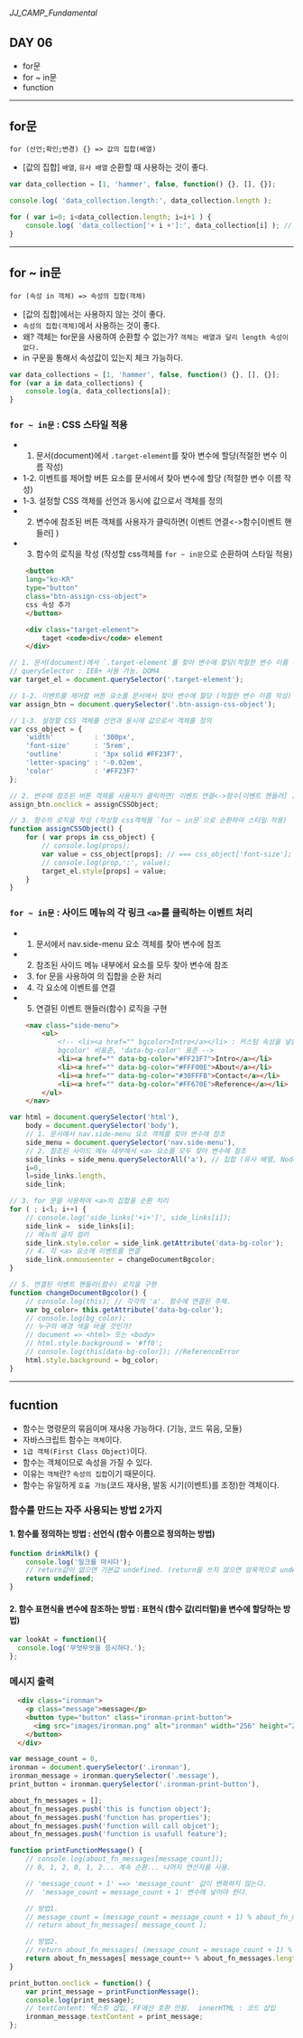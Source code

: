 ###### JJ_CAMP_Fundamental

## DAY 06
- for문
- for ~ in문
- function
---

## for문
`for (선언;확인;변경) {} => 값의 집합(배열)`

- [값의 집합] `배열`, `유사 배열` 순환할 때 사용하는 것이 좋다.

```javascript
var data_collection = [1, 'hammer', false, function() {}, [], {}];

console.log( 'data_collection.length:', data_collection.length );

for ( var i=0; i<data_collection.length; i=i+1 ) {
	console.log( 'data_collection['+ i +']:', data_collection[i] ); // 각 원소를 출력
}	
```

---

## for ~ in문
`for (속성 in 객체) => 속성의 집합(객체)`

- [값의 집합]에서는 사용하지 않는 것이 좋다.
- `속성의 집합(객체)`에서 사용하는 것이 좋다. 
- 왜? 객체는 for문을 사용하여 순환할 수 없는가? `객체는 배열과 달리 length 속성이 없다.`
- in 구문을 통해서 속성값이 있는지 체크 가능하다.

```javascript
var data_collections = [1, 'hammer', false, function() {}, [], {}];
for (var a in data_collections) {
	console.log(a, data_collections[a]);
}
```

### `for ~ in문` : CSS 스타일 적용
- 1. 문서(document)에서 `.target-element`를 찾아 변수에 할당(적절한 변수 이름 작성)
- 1-2. 이벤트를 제어할 버튼 요소를 문서에서 찾아 변수에 할당 (적절한 변수 이름 작성)
- 1-3. 설정할 CSS 객체를 선언과 동시에 값으로서 객체를 정의 
- 2. 변수에 참조된 버튼 객체를 사용자가 클릭하면( 이벤트 연결<->함수[이벤트 핸들러] )
- 3. 함수의 로직을 작성 (작성할 css객체를 `for ~ in문`으로 순환하여 스타일 적용)

```html 
	<button
	lang="ko-KR"
	type="button"
	class="btn-assign-css-object">
	css 속성 추가
	</button>

	<div class="target-element">
		taget <code>div</code> element
	</div>
```

```javascript
// 1. 문서(document)에서 `.target-element`를 찾아 변수에 할당(적절한 변수 이름 작성)
// querySelector : IE8+ 사용 가능. DOM4
var target_el = document.querySelector('.target-element');

// 1-2. 이벤트를 제어할 버튼 요소를 문서에서 찾아 변수에 할당 (적절한 변수 이름 작성)
var assign_btn = document.querySelector('.btn-assign-css-object');

// 1-3. 설정할 CSS 객체를 선언과 동시에 값으로서 객체를 정의 
var css_object = {
	'width'			 : '300px',
	'font-size' 	 : '5rem',
	'outline' 		 : '3px solid #FF23F7',
	'letter-spacing' : '-0.02em',
	'color' 		 : '#FF23F7'
};

// 2. 변수에 참조된 버튼 객체를 사용자가 클릭하면( 이벤트 연결<->함수[이벤트 핸들러] )
assign_btn.onclick = assignCSSObject;

// 3. 함수의 로직을 작성 (작성할 css객체를 `for ~ in문`으로 순환하여 스타일 적용)
function assignCSSObject() {
	for ( var props in css_object) {
		// console.log(props);
		var value = css_object[props]; // === css_object['font-size'];
		// console.log(prop,':', value);
		target_el.style[props] = value;
	}
}
```

### `for ~ in문` : 사이드 메뉴의 각 링크 `<a>`를 클릭하는 이벤트 처리
- 1. 문서에서 nav.side-menu 요소 객체를 찾아 변수에 참조
- 2. 참조된 사이드 메뉴 내부에서 <a> 요소를 모두 찾아 변수에 참조
- 3. for 문을 사용하여 <a>의 집합을 순환 처리
- 4. 각 <a> 요소에 이벤트를 연결
- 5. 연결된 이벤트 핸들러(함수) 로직을 구현

```html 
	<nav class="side-menu">
		<ul>
			<!-- <li><a href="" bgcolor>Intro</a></li> : 커스텀 속성을 넣을 땐 'data-' 넣어주면 된다. 
			bgcolor' 비표준, 'data-bg-color' 표준 -->
			<li><a href="" data-bg-color="#FF23F7">Intro</a></li> 
			<li><a href="" data-bg-color="#FFF00E">About</a></li>
			<li><a href="" data-bg-color="#30FFFB">Contact</a></li>
			<li><a href="" data-bg-color="#FF670E">Reference</a></li>
		</ul>
	</nav>
```

```javascript
var html = document.querySelector('html'),
	body = document.querySelector('body'),
	// 1. 문서에서 nav.side-menu 요소 객체를 찾아 변수에 참조
	side_menu = document.querySelector('nav.side-menu'),
	// 2. 참조된 사이드 메뉴 내부에서 <a> 요소를 모두 찾아 변수에 참조
	side_links = side_menu.querySelectorAll('a'), // 집합 (유사 배열, NodeList)
	i=0, 
	l=side_links.length,
	side_link;

// 3. for 문을 사용하여 <a>의 집합을 순환 처리
for ( ; i<l; i++) {
	// console.log('side_links['+i+']', side_links[i]);
	side_link =  side_links[i];
	// 메뉴의 글자 컬러
	side_link.style.color = side_link.getAttribute('data-bg-color');
	// 4. 각 <a> 요소에 이벤트를 연결
	side_link.onmouseenter = changeDocumentBgcolor;
}

// 5. 연결된 이벤트 핸들러(함수) 로직을 구현
function changeDocumentBgcolor() {
	// console.log(this); // 각각의 'a'. 함수에 연결된 주체.
	var bg_color= this.getAttribute('data-bg-color');
	// console.log(bg_color);
	// 누구의 배경 색을 바꿀 것인가?
	// document => <html> 또는 <body>
	// html.style.background = '#ff0';
	// console.log(this[data-bg-color]); //ReferenceError
	html.style.background = bg_color;
}
```
---

## fucntion
- 함수는 명령문의 묶음이며 재샤옹 가능하다. (기능, 코드 묶음, 모듈) <br>
- 자바스크립트 함수는 `객체`이다.
- `1급 객체(First Class Object)`이다.
- 함수는 객체이므로 속성을 가질 수 있다.
- 이유는 `객체`란? `속성의 집합`이기 때문이다.
- 함수는 유일하게 `호출 가능`(코드 재사용, 발동 시기(이벤트)를 조정)한 객체이다.

### 함수를 만드는 자주 사용되는 방법 2가지

#### 1. 함수를 정의하는 방법 : 선언식 (함수 이름으로 정의하는 방법)
```javascript
function drinkMilk() {
	console.log('밀크를 마시다');
	// return값이 없으면 기본값 undefined. (return을 쓰지 않으면 암묵적으로 undefined)
	return undefined;
}
```

#### 2. 함수 표현식을 변수에 참조하는 방법 : 표현식 (함수 값(리터럴)을 변수에 할당하는 방법)
```javascript
var lookAt = function(){
  console.log('무엇무엇을 응시하다.');
};
```

### 메시지 출력
```html 
  <div class="ironman">
    <p class="message">message</p>
    <button type="button" class="ironman-print-button">
      <img src="images/ironman.png" alt="ironman" width="256" height="256">
    </button>
  </div>
```

```javascript
var message_count = 0, 
ironman = document.querySelector('.ironman'),
ironman_message = ironman.querySelector('.message'),
print_button = ironman.querySelector('.ironman-print-button'),

about_fn_messages = [];
about_fn_messages.push('this is function object');
about_fn_messages.push('function has properties');
about_fn_messages.push('function will call objcet');
about_fn_messages.push('function is usafull feature');

function printFunctionMessage() {
	// console.log(about_fn_messages[message_count]); 
	// 0, 1, 2, 0, 1, 2... 계속 순환... 나머지 연산자를 사용.

	// 'message_count + 1' ==> 'message_count' 값이 변화하지 않는다. 
	//  'message_count = message_count + 1' 변수에 넣어야 한다.

	// 방법1.
	// message_count = (message_count = message_count + 1) % about_fn_messages.length;
	// return about_fn_messages[ message_count ];

	// 방법2. 
	// return about_fn_messages[ (message_count = message_count + 1) % about_fn_messages.length ];
	return about_fn_messages[ message_count++ % about_fn_messages.length ];
}

print_button.onclick = function() {
	var print_message = printFunctionMessage();
	console.log(print_message);
	// textContent: 텍스트 삽입, FF에선 호환 안됨.  innerHTML : 코드 삽입
	ironman_message.textContent = print_message; 
};
```